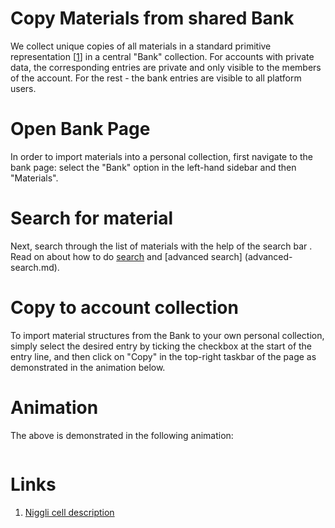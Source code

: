 # Copy Materials from shared Bank

We collect unique copies of all materials in a standard primitive representation [[1](#links)] in a central "Bank" collection. For accounts with private data, the corresponding entries are private and only visible to the members of the account. For the rest - the bank entries are visible to all platform users.

# Open Bank Page 

In order to import materials into a personal collection, first navigate to the bank page: select the "Bank" option in the left-hand sidebar and then "Materials".

# Search for material

Next, search through the list of materials with the help of the search bar <i class="zmdi zmdi-search"></i>. Read on about how to do [search](search-compare.md) and [advanced search] (advanced-search.md). 

# Copy to account collection

To import material structures from the Bank to your own personal collection, simply select the desired entry by ticking the checkbox at the start of the entry line, and then click on "Copy" in the top-right taskbar of the page as demonstrated in the animation below. 

# Animation

The above is demonstrated in the following animation:

<img data-gifffer="/images/bank_materials.gif" />

# Links

1. [Niggli cell description](https://nvlpubs.nist.gov/nistpubs/sp958-lide/188-190.pdf)
